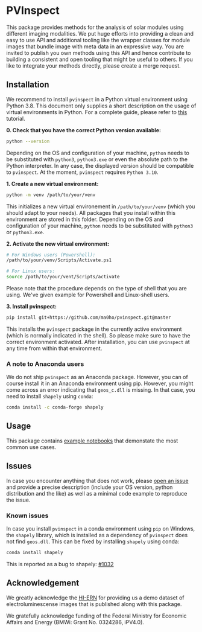 # PVInspect

This package provides methods for the analysis of solar modules using different imaging modalities. We put huge efforts into providing a clean and easy to use API and additional tooling like the wrapper classes for module images that bundle image with meta data in an expressive way. You are invited to publish you own methods using this API and hence contribute to building a consistent and open tooling that might be useful to others. If you like to integrate your methods directly, please create a merge request.

## Installation

We recommend to install `pvinspect` in a Python virtual environment using Python 3.8. This document only supplies a short description on the usage of virtual environments in Python. For a complete guide, please refer to [this](https://realpython.com/python-virtual-environments-a-primer/) tutorial.

**0. Check that you have the correct Python version available:**

```bash
python --version
```

Depending on the OS and configuration of your machine, `python` needs to be substituted with `python3`, `python3.exe` or even the absolute path to the Python interpreter. In any case, the displayed version should be compatible to `pvinspect`. At the moment, `pvinspect` requires `Python 3.10`.

**1. Create a new virtual environment:**

```bash
python -m venv /path/to/your/venv
```

This initializes a new virtual environement in `/path/to/your/venv` (which you should adapt to your needs). All packages that you install within this environment are stored in this folder. Depending on the OS and configuration of your machine, `python` needs to be substituted with `python3` or `python3.exe`.

**2. Activate the new virtual environment:**

```bash
# For Windows users (Powershell):
/path/to/your/venv/Scripts/Activate.ps1

# For Linux users:
source /path/to/your/vent/Scripts/activate
```

Please note that the procedure depends on the type of shell that you are using. We've given example for Powershell and Linux-shell users.

**3. Install pvinspect:**

```bash
pip install git+https://github.com/ma0ho/pvinspect.git@master
```

This installs the `pvinspect` package in the currently active environment (which is normally indicated in the shell). So please make sure to have the correct environment activated. After installation, you can use `pvinspect` at any time from within that environment.

### A note to Anaconda users

We do not ship `pvinspect` as an Anaconda package. However, you can of course install it in an Anaconda environment using pip. However, you might come across an error indicating that `geos_c.dll` is missing. In that case, you need to install `shapely` using `conda`:

```bash
conda install -c conda-forge shapely 
```

## Usage

This package contains [example notebooks](examples) that demonstate the most common use cases.

## Issues

In case you encounter anything that does not work, please [open an issue](https://github.com/ma0ho/pvinspect/issues/new) and provide a precise description (include your OS version, python distribution and the like) as well as a minimal code example to reproduce the issue.

### Known issues

In case you install `pvinspect` in a conda environment using `pip` on Windows, the `shapely` library, which is installed as a dependency of `pvinspect` does not find `geos.dll`. This can be fixed by installing `shapely` using conda:

```bash
conda install shapely
```

This is reported as a bug to shapely: [#1032](https://github.com/Toblerity/Shapely/issues/1032)

## Acknowledgement

We greatly acknowledge the [HI-ERN](http://www.hi-ern.de/hi-ern/EN/home.html) for providing us a demo dataset of electroluminescense images that is published along with this package.

We gratefully acknowledge funding of the Federal Ministry for Economic Affairs and Energy (BMWi: Grant No. 0324286, iPV4.0).

